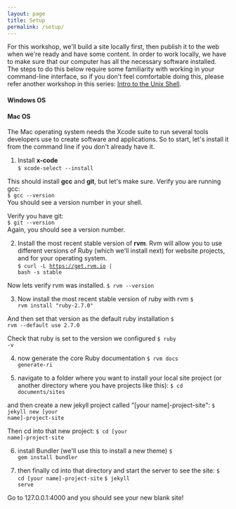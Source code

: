 ```yaml
---
layout: page
title: Setup
permalink: /setup/
---
```


For this workshop, we'll build a site locally first, then publish it to the web when we're ready and have some content. In order to work locally, we have to make sure that our computer has all the necessary software installed. The steps to do this below require some familiarity with working in your command-line interface, so if you don't feel comfortable doing this, please refer another workshop in this series: [Intro to the Unix Shell](https://ubc-library-rc.github.io/intro-shell/).

#### Windows OS


#### Mac OS
The Mac operating system needs the Xcode suite to run several tools developers use to create software and applications. So to start, let's install it from the command line if you don't already have it.

1. Install **x-code**        
<code>$ xcode-select --install</code>

This should install **gcc** and **git**, but let's make sure. Verify you are running gcc:    
<code>$ gcc --version</code>    
You should see a version number in your shell.    

Verify you have git:    
<code>$ git --version</code>    
Again, you should see a version number.

2. Install the most recent stable version of **rvm**. Rvm will allow you to use different versions of Ruby (which we'll install next) for website projects, and for your operating system.    
<code>$ curl -L https://get.rvm.io | bash -s stable</code>

Now lets verify rvm was installed.
    <code>$ rvm --version</code>

3. Now install the most recent stable version of ruby with rvm
  <code>$ rvm install "ruby-2.7.0"</code>

  And then set that version as the default ruby installation
    <code>$ rvm --default use 2.7.0</code>

  Check that ruby is set to the version we configured
    <code>$ ruby -v</code>

4. now generate the core Ruby documentation
  <code>$ rvm docs generate-ri</code>

5. navigate to a folder where you want to install your local site project (or another directory where you have projects like this):
  <code>$ cd documents/sites</code>

  and then create a new jekyll project called "[your name]-project-site":
    <code>$ jekyll new [your name]-project-site</code>

  Then cd into that new project:
    <code>$ cd [your name]-project-site</code>

6. install Bundler (we'll use this to install a new theme)
    <code>$ gem install bundler</code>

7. then finally cd into that directory and start the server to see the site:
    <code>$ cd [your name]-project-site</code>
    <code>$ jekyll serve</code>

  Go to 127.0.0.1:4000 and you should see your new blank site!
